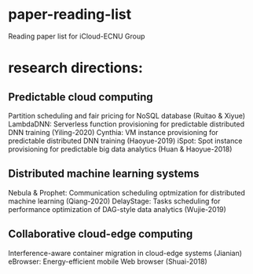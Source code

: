 # paper-reading-list
Reading paper list for iCloud-ECNU Group

# research directions:
## Predictable cloud computing
Partition scheduling and fair pricing for NoSQL database (Ruitao & Xiyue)
LambdaDNN: Serverless function provisioning for predictable distributed DNN training (Yiling-2020)
Cynthia: VM instance provisioning for predictable distributed DNN training (Haoyue-2019)
iSpot: Spot instance provisioning for predictable big data analytics (Huan & Haoyue-2018)

## Distributed machine learning systems
Nebula & Prophet: Communication scheduling optmization for distributed machine learning (Qiang-2020)
DelayStage: Tasks scheduling for performance optimization of DAG-style data analytics (Wujie-2019)

## Collaborative cloud-edge computing
Interference-aware container migration in cloud-edge systems (Jianian) 
eBrowser: Energy-efficient mobile Web browser (Shuai-2018)
